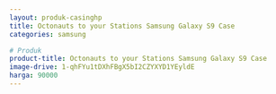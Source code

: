 ```yaml
---
layout: produk-casinghp
title: Octonauts to your Stations Samsung Galaxy S9 Case
categories: samsung

# Produk
product-title: Octonauts to your Stations Samsung Galaxy S9 Case
image-drive: 1-qhFYu1tDXhFBgX5bI2CZYXYD1YEyldE
harga: 90000
---
```

